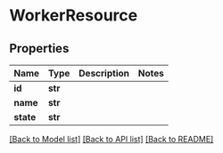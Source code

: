 # WorkerResource

## Properties
Name | Type | Description | Notes
------------ | ------------- | ------------- | -------------
**id** | **str** |  | 
**name** | **str** |  | 
**state** | **str** |  | 

[[Back to Model list]](../README.md#documentation-for-models) [[Back to API list]](../README.md#documentation-for-api-endpoints) [[Back to README]](../README.md)

